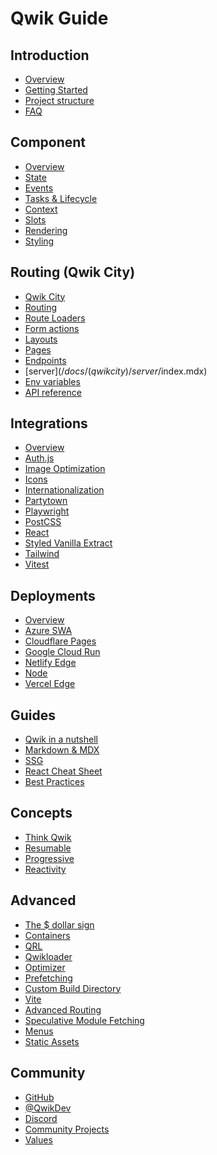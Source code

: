 # Qwik Guide

## Introduction

- [Overview](/docs/(qwik)/index.mdx)
- [Getting Started](/docs/(qwik)/getting-started/index.mdx)
- [Project structure](/docs/(qwikcity)/project-structure/index.mdx)
- [FAQ](/docs/(qwik)/faq/index.mdx)

## Component

- [Overview](/docs/(qwik)/components/overview/index.mdx)
- [State](/docs/(qwik)/components/state/index.mdx)
- [Events](/docs/(qwik)/components/events/index.mdx)
- [Tasks & Lifecycle](/docs/(qwik)/components/tasks/index.mdx)
- [Context](/docs/(qwik)/components/context/index.mdx)
- [Slots](/docs/(qwik)/components/slots/index.mdx)
- [Rendering](/docs/(qwik)/components/rendering/index.mdx)
- [Styling](/docs/(qwik)/components/styles/index.mdx)

## Routing (Qwik City)

- [Qwik City](/docs/(qwikcity)/qwikcity/index.mdx)
- [Routing](/docs/(qwikcity)/routing/index.mdx)
- [Route Loaders](/docs/(qwikcity)/route-loader/index.mdx)
- [Form actions](/docs/(qwikcity)/action/index.mdx)
- [Layouts](/docs/(qwikcity)/layout/index.mdx)
- [Pages](/docs/(qwikcity)/pages/index.mdx)
- [Endpoints](/docs/(qwikcity)/endpoints/index.mdx)
- [server$](/docs/(qwikcity)/server$/index.mdx)
- [Env variables](/docs/(qwikcity)/env-variables/index.mdx)
- [API reference](/docs/(qwikcity)/api/index.mdx)

## Integrations

- [Overview](integrations/index.mdx)
- [Auth.js](integrations/authjs/index.mdx)
- [Image Optimization](integrations/image-optimization/index.mdx)
- [Icons](integrations/icons/index.mdx)
- [Internationalization](integrations/i18n/index.mdx)
- [Partytown](integrations/partytown/index.mdx)
- [Playwright](integrations/playwright/index.mdx)
- [PostCSS](integrations/postcss/index.mdx)
- [React](integrations/react/index.mdx)
- [Styled Vanilla Extract](integrations/styled-vanilla-extract/index.mdx)
- [Tailwind](integrations/tailwind/index.mdx)
- [Vitest](integrations/vitest/index.mdx)

## Deployments

- [Overview](deployments/index.mdx)
- [Azure SWA](deployments/azure-swa/index.mdx)
- [Cloudflare Pages](deployments/cloudflare-pages/index.mdx)
- [Google Cloud Run](deployments/gcp-cloud-run/index.mdx)
- [Netlify Edge](deployments/netlify-edge/index.mdx)
- [Node](deployments/node/index.mdx)
- [Vercel Edge](deployments/vercel-edge/index.mdx)

## Guides

- [Qwik in a nutshell](/docs/(qwikcity)/guides/qwik-nutshell/index.mdx)
- [Markdown & MDX](/docs/(qwikcity)/guides/mdx/index.mdx)
- [SSG](/docs/(qwikcity)/guides/static-site-generation/index.mdx)
- [React Cheat Sheet](/docs/(qwikcity)/guides/react-cheat-sheet/index.mdx)
- [Best Practices](/docs/(qwikcity)/guides/best-practices/index.mdx)

## Concepts

- [Think Qwik](/docs/(qwik)/think-qwik/index.mdx)
- [Resumable](/docs/(qwik)/concepts/resumable/index.mdx)
- [Progressive](/docs/(qwik)/concepts/progressive/index.mdx)
- [Reactivity](/docs/(qwik)/concepts/reactivity/index.mdx)

## Advanced

- [The $ dollar sign](/docs/(qwik)/advanced/dollar/index.mdx)
- [Containers](/docs/(qwik)/advanced/containers/index.mdx)
- [QRL](/docs/(qwik)/advanced/qrl/index.mdx)
- [Qwikloader](/docs/(qwik)/advanced/qwikloader/index.mdx)
- [Optimizer](/docs/(qwik)/advanced/optimizer/index.mdx)
- [Prefetching](/docs/(qwik)/advanced/prefetching/index.mdx)
- [Custom Build Directory](/docs/(qwik)/advanced/custom-build-dir/index.mdx)
- [Vite](/docs/(qwik)/advanced/vite/index.mdx)
- [Advanced Routing](/docs/(qwikcity)/advanced/routing/index.mdx)
- [Speculative Module Fetching](/docs/(qwikcity)/advanced/speculative-module-fetching/index.mdx)
- [Menus](/docs/(qwikcity)/advanced/menu/index.mdx)
- [Static Assets](/docs/(qwikcity)/advanced/static-assets/index.mdx)

## Community

- [GitHub](https://github.com/BuilderIO/qwik)
- [@QwikDev](https://twitter.com/QwikDev)
- [Discord](https://qwik.builder.io/chat)
- [Community Projects](/community/projects/index.mdx)
- [Values](/community/values/index.mdx)
